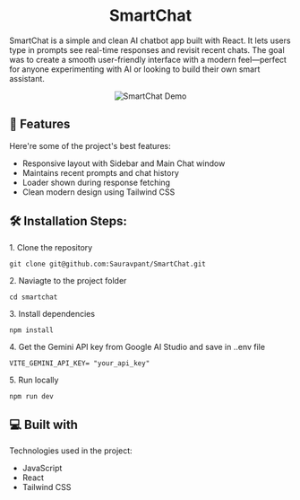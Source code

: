 <h1 align="center" id="title">SmartChat</h1>

<p id="description">SmartChat is a simple and clean AI chatbot app built with React. It lets users type in prompts see real-time responses and revisit recent chats. The goal was to create a smooth user-friendly interface with a modern feel—perfect for anyone experimenting with AI or looking to build their own smart assistant.</p>

<p align="center">
  <img src="/demo.png" alt="SmartChat Demo" />
</p>
  
<h2>🧐 Features</h2>

Here're some of the project's best features:

*   Responsive layout with Sidebar and Main Chat window
*   Maintains recent prompts and chat history
*   Loader shown during response fetching
*   Clean modern design using Tailwind CSS

<h2>🛠️ Installation Steps:</h2>

<p>1. Clone the repository</p>

```
git clone git@github.com:Sauravpant/SmartChat.git
```

<p>2. Naviagte to the project folder</p>

```
cd smartchat
```

<p>3. Install dependencies</p>

```
npm install
```

<p>4. Get the Gemini API key from Google AI Studio and save in ..env file</p>

```
VITE_GEMINI_API_KEY= "your_api_key"
```

<p>5. Run locally</p>

```
npm run dev
```

  
  
<h2>💻 Built with</h2>

Technologies used in the project:

*   JavaScript
*   React
*   Tailwind CSS
